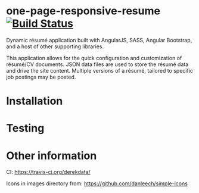 one-page-responsive-resume [![Build Status](https://travis-ci.org/derekdata/one-page-responsive-resume.png?branch=master)](https://travis-ci.org/derekdata/one-page-responsive-resume)
==========================

Dynamic résumé application built with AngularJS, SASS, Angular Bootstrap, and a host of other supporting libraries.

This application allows for the quick configuration and customization of résumé/CV documents.  JSON data files are used to store the résumé data and drive the site content.  Multiple versions of a résumé, tailored to specific job postings may be posted.


Installation
============


Testing
=======



Other information
=================

CI: https://travis-ci.org/derekdata/

Icons in images directory from: https://github.com/danleech/simple-icons



